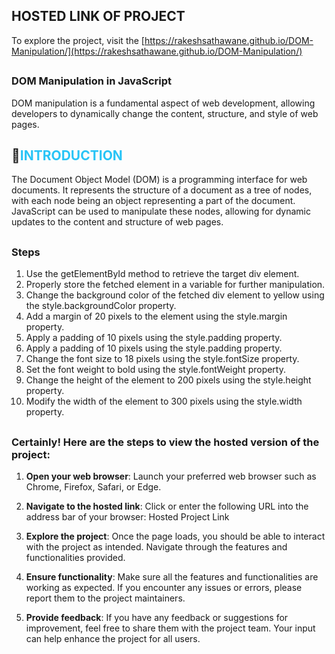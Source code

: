 ## HOSTED LINK OF PROJECT
To explore the project, visit the  [https://rakeshsathawane.github.io/DOM-Manipulation/](https://rakeshsathawane.github.io/DOM-Manipulation/)

## <h3>DOM Manipulation in JavaScript</h3>
DOM manipulation is a fundamental aspect of web development, allowing developers to dynamically change the content, structure, and style of web pages.

## :medal_sports:<span style="color:#29c4f6">INTRODUCTION
The Document Object Model (DOM) is a programming interface for web documents. It represents the structure of a document as a tree of nodes, with each node being an object representing a part of the document. JavaScript can be used to manipulate these nodes, allowing for dynamic updates to the content and structure of web pages.


## <h3>Steps</h3>

1. Use the getElementById method to retrieve the target div element.
2. Properly store the fetched element in a variable for further manipulation.
3. Change the background color of the fetched div element to yellow using the style.backgroundColor property. 
4. Add a margin of 20 pixels to the element using the style.margin property.
5. Apply a padding of 10 pixels using the style.padding property.
6. Apply a padding of 10 pixels using the style.padding property.
7. Change the font size to 18 pixels using the style.fontSize property.
8. Set the font weight to bold using the style.fontWeight property.
9. Change the height of the element to 200 pixels using the style.height property. 
10. Modify the width of the element to 300 pixels using the style.width property.
 

## <h3>Certainly! Here are the steps to view the hosted version of the project:</h3>

1. <b>Open your web browser</b>: Launch your preferred web browser such as Chrome, Firefox, Safari, or Edge.

2. <b>Navigate to the hosted link</b>: Click or enter the following URL into the address bar of your browser:
Hosted Project Link

3. <b>Explore the project</b>: Once the page loads, you should be able to interact with the project as intended. Navigate through the features and functionalities provided.

4. <b>Ensure functionality</b>: Make sure all the features and functionalities are working as expected. If you encounter any issues or errors, please report them to the project maintainers.

5. <b>Provide feedback</b>: If you have any feedback or suggestions for improvement, feel free to share them with the project team. Your input can help enhance the project for all users.